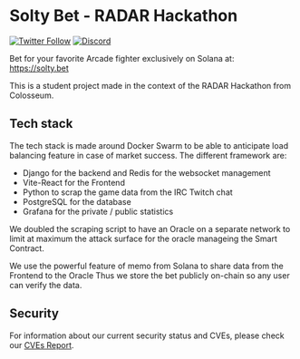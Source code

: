 # Solty Bet - RADAR Hackathon
[![Twitter Follow](https://img.shields.io/twitter/follow/SoltyBet?style=social)](https://twitter.com/SoltyBet)
[![Discord](https://img.shields.io/discord/1290592738185576471?color=7289da&label=Discord&logo=discord&logoColor=ffffff)](https://discord.gg/Uf8Uf2hcQT)

Bet for your favorite Arcade fighter exclusively on Solana at: https://solty.bet 

This is a student project made in the context of the RADAR Hackathon from Colosseum.

## Tech stack
The tech stack is made around Docker Swarm to be able to anticipate load balancing feature in case of market success.
The different framework are:
- Django for the backend and Redis for the websocket management
- Vite-React for the Frontend
- Python to scrap the game data from the IRC Twitch chat
- PostgreSQL for the database
- Grafana for the private / public statistics

We doubled the scraping script to have an Oracle on a separate network to limit at maximum the attack surface for the oracle manageing the Smart Contract.

We use the powerful feature of memo from Solana to share data from the Frontend to the Oracle 
Thus we store the bet publicly on-chain so any user can verify the data.

## Security
For information about our current security status and CVEs, please check our [CVEs Report](./cves_report.txt).